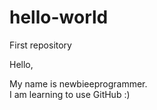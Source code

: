 # hello-world
First repository

Hello,

My name is newbieeprogrammer.
<br>
I am learning to use GitHub :)
